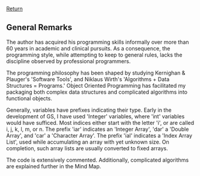 [Return](Structure.md)
## General Remarks ##
The author has acquired his programming skills informally over more than 60 years in academic and clinical pursuits. As a consequence, the programming style, while attempting to keep to general rules, lacks the discipline observed by professional programmers.

The programming philosophy has been shaped by studying Kernighan & Plauger's 'Software Tools', and Niklaus Wirth's 'Algorithms + Data Structures = Programs.' Object Oriented Programming has facilitated my packaging both complex data structures and complicated algorithms into functional objects.

Generally, variables have prefixes indicating their type. Early in the development of GS, I have used 'Integer' variables, where 'int' variables would have sufficed. Most indices either start with the letter 'i', or are called i, j, k, l, m, or n. The prefix 'iar' indicates an 'Integer Array', 'dar' a 'Double Array', and 'car' a 'Character Array'. The prefix 'ial' indicates a 'Index Array List', used while accumulating an array with yet unknown size. On completion, such array lists are usually converted to fixed arrays.

The code is extensively commented. Additionally, complicated algorithms are explained further in the Mind Map.